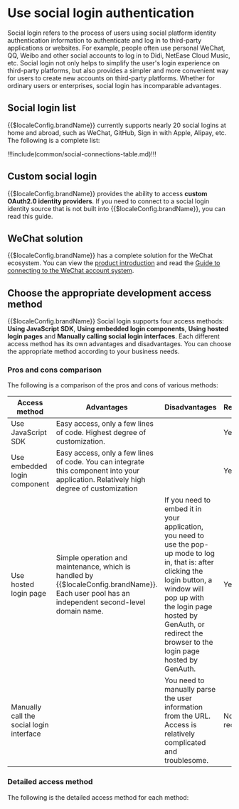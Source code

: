 # Use social login authentication

<LastUpdated/>

Social login refers to the process of users using social platform identity authentication information to authenticate and log in to third-party applications or websites. For example, people often use personal WeChat, QQ, Weibo and other social accounts to log in to Didi, NetEase Cloud Music, etc. Social login not only helps to simplify the user's login experience on third-party platforms, but also provides a simpler and more convenient way for users to create new accounts on third-party platforms. Whether for ordinary users or enterprises, social login has incomparable advantages.

## Social login list

{{$localeConfig.brandName}} currently supports nearly 20 social logins at home and abroad, such as WeChat, GitHub, Sign in with Apple, Alipay, etc. The following is a complete list:

!!!include(common/social-connections-table.md)!!!

## Custom social login

{{$localeConfig.brandName}} provides the ability to access **custom OAuth2.0 identity providers**. If you need to connect to a social login identity source that is not built into {{$localeConfig.brandName}}, you can <router-link to="/connections/custom-social-provider/" target="_blank">read this guide</router-link>.

## WeChat solution

{{$localeConfig.brandName}} has a complete solution for the WeChat ecosystem. You can view the [product introduction](https://www.genauth.ai/solutions/wechat) and read the [Guide to connecting to the WeChat account system](/guides/wechat-ecosystem/).

## Choose the appropriate development access method

{{$localeConfig.brandName}} Social login supports four access methods: **Using JavaScript SDK**, **Using embedded login components**, **Using hosted login pages** and **Manually calling social login interfaces**. Each different access method has its own advantages and disadvantages. You can choose the appropriate method according to your business needs.

### Pros and cons comparison

The following is a comparison of the pros and cons of various methods:

| Access method                                                          | Advantages                                                                                                                                     | Disadvantages                                                                                                                                                                                                                                              | Recommended                                             |
| ---------------------------------------------------------------------- | ---------------------------------------------------------------------------------------------------------------------------------------------- | ---------------------------------------------------------------------------------------------------------------------------------------------------------------------------------------------------------------------------------------------------------- | ------------------------------------------------------- |
| Use JavaScript SDK <img width=200 style="display:inline;float:right"/> | Easy access, only a few lines of code. Highest degree of customization.                                                                        |                                                                                                                                                                                                                                                            | <img width=120 style="display:inline;float:right"/> Yes |
| Use embedded login component                                           | Easy access, only a few lines of code. You can integrate this component into your application. Relatively high degree of customization         |                                                                                                                                                                                                                                                            | Yes                                                     |
| Use hosted login page                                                  | Simple operation and maintenance, which is handled by {{$localeConfig.brandName}}. Each user pool has an independent second-level domain name. | If you need to embed it in your application, you need to use the pop-up mode to log in, that is: after clicking the login button, a window will pop up with the login page hosted by GenAuth, or redirect the browser to the login page hosted by GenAuth. | Yes                                                     |
| Manually call the social login interface                               |                                                                                                                                                | You need to manually parse the user information from the URL. Access is relatively complicated and troublesome.                                                                                                                                            | Not recommended                                         |

### Detailed access method

The following is the detailed access method for each method:

<StackSelector snippet="social-login" selectLabel="Select access method" :order="['sdk', 'embeded-component', 'hosted-page', 'manually']"/>
